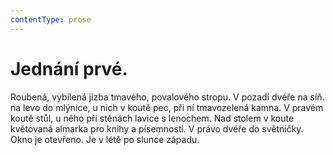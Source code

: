 ```yaml
---
contentType: prose
---
```


# Jednání prvé.

Roubená, vybílená jizba tmavého, povalového stropu. V pozadí dvéře na síň. na levo do mlýnice, u nich v koutě pec, při ní tmavozelená kamna. V pravém koutě stůl, u něho při stěnách lavice s lenochem. Nad stolem v koute květovaná almarka pro knihy a písemnosti. V právo dvéře do světničky. Okno je otevřeno. Je v létě po slunce západu.
